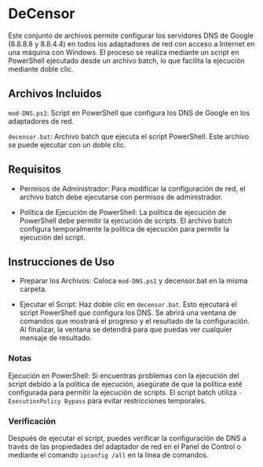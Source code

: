# DeCensor

Este conjunto de archivos permite configurar los servidores DNS de Google (8.8.8.8 y 8.8.4.4) en todos los adaptadores de red con acceso a Internet en una máquina con Windows. El proceso se realiza mediante un script en PowerShell ejecutado desde un archivo batch, lo que facilita la ejecución mediante doble clic.

## Archivos Incluidos

`mod-DNS.ps1`: Script en PowerShell que configura los DNS de Google en los adaptadores de red.

`decensor.bat`: Archivo batch que ejecuta el script PowerShell. Este archivo se puede ejecutar con un doble clic.

## Requisitos

- Permisos de Administrador: Para modificar la configuración de red, el archivo batch debe ejecutarse con permisos de administrador.

- Política de Ejecución de PowerShell: La política de ejecución de PowerShell debe permitir la ejecución de scripts. El archivo batch configura temporalmente la política de ejecución para permitir la ejecución del script.

## Instrucciones de Uso

- Preparar los Archivos: Coloca `mod-DNS.ps1` y decensor.bat en la misma carpeta.

- Ejecutar el Script: Haz doble clic en `decensor.bat`. Esto ejecutará el script PowerShell que configura los DNS. Se abrirá una ventana de comandos que mostrará el progreso y el resultado de la configuración. Al finalizar, la ventana se detendrá para que puedas ver cualquier mensaje de resultado.

### Notas

Ejecución en PowerShell: Si encuentras problemas con la ejecución del script debido a la política de ejecución, asegúrate de que la política esté configurada para permitir la ejecución de scripts. El script batch utiliza `-ExecutionPolicy Bypass` para evitar restricciones temporales.

### Verificación

Después de ejecutar el script, puedes verificar la configuración de DNS a través de las propiedades del adaptador de red en el Panel de Control o mediante el comando `ipconfig /all` en la línea de comandos.